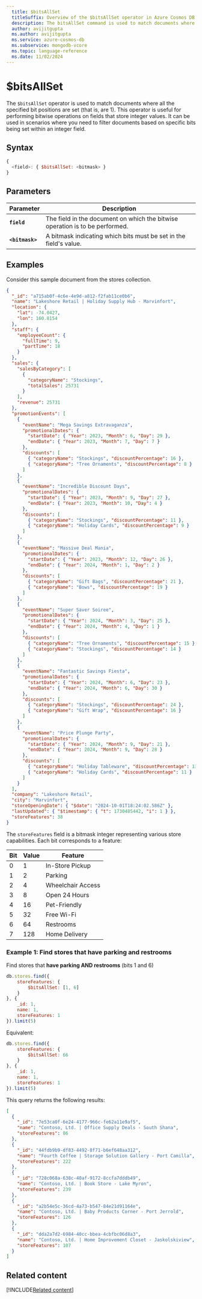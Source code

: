 ```yaml
---
  title: $bitsAllSet
  titleSuffix: Overview of the $bitsAllSet operator in Azure Cosmos DB for MongoDB (vCore)
  description: The bitsAllSet command is used to match documents where all the specified bit positions are set.
  author: avijitgupta
  ms.author: avijitgupta
  ms.service: azure-cosmos-db
  ms.subservice: mongodb-vcore
  ms.topic: language-reference
  ms.date: 11/02/2024
---
```


# $bitsAllSet

The `$bitsAllSet` operator is used to match documents where all the specified bit positions are set (that is, are 1). This operator is useful for performing bitwise operations on fields that store integer values. It can be used in scenarios where you need to filter documents based on specific bits being set within an integer field.

## Syntax

```javascript
{
  <field>: { $bitsAllSet: <bitmask> }
}
```
## Parameters

| Parameter | Description |
| --- | --- |
| **`field`** | The field in the document on which the bitwise operation is to be performed.|
| **`<bitmask>`** | A bitmask indicating which bits must be set in the field's value.|

## Examples

Consider this sample document from the stores collection.

```json
{
  "_id": "a715ab0f-4c6e-4e9d-a812-f2fab11ce0b6",
  "name": "Lakeshore Retail | Holiday Supply Hub - Marvinfort",
  "location": {
    "lat": -74.0427,
    "lon": 160.8154
  },
  "staff": {
    "employeeCount": {
      "fullTime": 9,
      "partTime": 18
    }
  },
  "sales": {
    "salesByCategory": [
      {
        "categoryName": "Stockings",
        "totalSales": 25731
      }
    ],
    "revenue": 25731
  },
  "promotionEvents": [
    {
      "eventName": "Mega Savings Extravaganza",
      "promotionalDates": {
        "startDate": { "Year": 2023, "Month": 6, "Day": 29 },
        "endDate": { "Year": 2023, "Month": 7, "Day": 7 }
      },
      "discounts": [
        { "categoryName": "Stockings", "discountPercentage": 16 },
        { "categoryName": "Tree Ornaments", "discountPercentage": 8 }
      ]
    },
    {
      "eventName": "Incredible Discount Days",
      "promotionalDates": {
        "startDate": { "Year": 2023, "Month": 9, "Day": 27 },
        "endDate": { "Year": 2023, "Month": 10, "Day": 4 }
      },
      "discounts": [
        { "categoryName": "Stockings", "discountPercentage": 11 },
        { "categoryName": "Holiday Cards", "discountPercentage": 9 }
      ]
    },
    {
      "eventName": "Massive Deal Mania",
      "promotionalDates": {
        "startDate": { "Year": 2023, "Month": 12, "Day": 26 },
        "endDate": { "Year": 2024, "Month": 1, "Day": 2 }
      },
      "discounts": [
        { "categoryName": "Gift Bags", "discountPercentage": 21 },
        { "categoryName": "Bows", "discountPercentage": 19 }
      ]
    },
    {
      "eventName": "Super Saver Soiree",
      "promotionalDates": {
        "startDate": { "Year": 2024, "Month": 3, "Day": 25 },
        "endDate": { "Year": 2024, "Month": 4, "Day": 1 }
      },
      "discounts": [
        { "categoryName": "Tree Ornaments", "discountPercentage": 15 },
        { "categoryName": "Stockings", "discountPercentage": 14 }
      ]
    },
    {
      "eventName": "Fantastic Savings Fiesta",
      "promotionalDates": {
        "startDate": { "Year": 2024, "Month": 6, "Day": 23 },
        "endDate": { "Year": 2024, "Month": 6, "Day": 30 }
      },
      "discounts": [
        { "categoryName": "Stockings", "discountPercentage": 24 },
        { "categoryName": "Gift Wrap", "discountPercentage": 16 }
      ]
    },
    {
      "eventName": "Price Plunge Party",
      "promotionalDates": {
        "startDate": { "Year": 2024, "Month": 9, "Day": 21 },
        "endDate": { "Year": 2024, "Month": 9, "Day": 28 }
      },
      "discounts": [
        { "categoryName": "Holiday Tableware", "discountPercentage": 13 },
        { "categoryName": "Holiday Cards", "discountPercentage": 11 }
      ]
    }
  ],
  "company": "Lakeshore Retail",
  "city": "Marvinfort",
  "storeOpeningDate": { "$date": "2024-10-01T18:24:02.586Z" },
  "lastUpdated": { "$timestamp": { "t": 1730485442, "i": 1 } },
  "storeFeatures": 38
}

```

The `storeFeatures` field is a bitmask integer representing various store capabilities. Each bit corresponds to a feature:

| Bit | Value | Feature                 |
|-----|-------|--------------------------|
| 0   | 1     | In-Store Pickup          |
| 1   | 2     | Parking                  |
| 2   | 4     | Wheelchair Access        |
| 3   | 8     | Open 24 Hours            |
| 4   | 16    | Pet-Friendly             |
| 5   | 32    | Free Wi-Fi               |
| 6   | 64    | Restrooms                |
| 7   | 128   | Home Delivery            |

### Example 1: Find stores that have parking and restrooms

Find stores that **have parking AND restrooms** (bits 1 and 6)

```javascript
db.stores.find({
    storeFeatures: {
        $bitsAllSet: [1, 6]
    }
}, {
    _id: 1,
    name: 1,
    storeFeatures: 1
}).limit(5)
```

Equivalent:
```javascript
db.stores.find({
    storeFeatures: {
        $bitsAllSet: 66
    }
}, {
    _id: 1,
    name: 1,
    storeFeatures: 1
}).limit(5)
```

This query returns the following results:

```json
[
  {
    "_id": "7e53ca0f-6e24-4177-966c-fe62a11e9af5",
    "name": "Contoso, Ltd. | Office Supply Deals - South Shana",
    "storeFeatures": 86
  },
  {
    "_id": "44fdb9b9-df83-4492-8f71-b6ef648aa312",
    "name": "Fourth Coffee | Storage Solution Gallery - Port Camilla",
    "storeFeatures": 222
  },
  {
    "_id": "728c068a-638c-40af-9172-8ccfa7dddb49",
    "name": "Contoso, Ltd. | Book Store - Lake Myron",
    "storeFeatures": 239
  },
  {
    "_id": "a2b54e5c-36cd-4a73-b547-84e21d91164e",
    "name": "Contoso, Ltd. | Baby Products Corner - Port Jerrold",
    "storeFeatures": 126
  },
  {
    "_id": "dda2a7d2-6984-40cc-bbea-4cbfbc06d8a3",
    "name": "Contoso, Ltd. | Home Improvement Closet - Jaskolskiview",
    "storeFeatures": 107
  }
]


```


## Related content

[!INCLUDE[Related content](../includes/related-content.md)]
